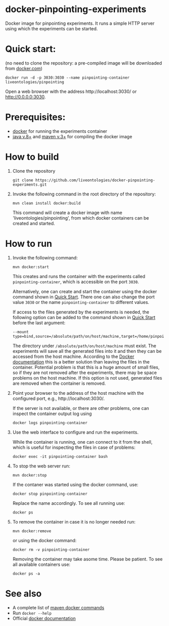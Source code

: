 


# docker-pinpointing-experiments

Docker image for pinpointing experiments.
It runs a simple HTTP server using which the experiments can be started.


# Quick start:
   (no need to clone the repository: a pre-compiled image will be downloaded from [docker.com](https://www.docker.com))
   ```
   docker run -d -p 3030:3030 --name pinpointing-container liveontologies/pinpointing
   ```
   Open a web browser with the address http://localhost:3030/ or http://0.0.0.0:3030.   

# Prerequisites: 

- [docker](https://www.docker.com) for running the experiments container
- [java v.8+](http://java.com) and [maven v.3+](https://maven.apache.org/) for compiling the docker image

# How to build

1. Clone the repository
   ```
   git clone https://github.com/liveontologies/docker-pinpointing-experiments.git
   ```

1. Invoke the following command in the root directory of the repository:
    ```
    mvn clean install docker:build
    ```
    This command will create a docker image with name 'liveontologies/pinpointing',
    from which docker containers can be created and started.

# How to run

1. Invoke the following command:

    ```
    mvn docker:start
    ```

    This creates and runs the container with the experiments called
    `pinpointing-container`, which is accessible on the port `3030`.
    
    Alternatively, one can create and start the container using the 
    docker command shown in [Quick Start](#quick-start).
    There one can also change the port value `3030` or the name 
    `pinpointing-container` to different values.
    
    If access to the files generated by the experiments is needed, the following
    option can be added to the command shown in [Quick Start](#quick-start)
    before the last argument:
    ```
    --mount type=bind,source=/absolute/path/on/host/machine,target=/home/pinpointing/workspace
    ```
    The directory under `/absolute/path/on/host/machine` must exist. The
    experiments will save all the generated files into it and then they can be
    accessed from the host machine. According to the
    [Docker documentation](https://docs.docker.com/engine/admin/volumes/) this
    is a better solution than leaving the files in the container. Potential
    problem is that this is a huge amount of small files, so if they are not
    removed after the experiments, there may be space problems on the host
    machine. If this option is not used, generated files are removed when the
    container is removed.

1. Point your browser to the address of the host machine with the configured port,
    e.g., http://localhost:3030/.
    
    If the server is not available, or there are other problems, one can inspect the
    container output log using
    ```
    docker logs pinpointing-container
    ```

1. Use the web interface to configure and run the experiments.

   While the container is running, one can connect to it from the shell,
   which is useful for inspecting the files in case of problems:

    ```
    docker exec -it pinpointing-container bash
    ```

 1. To stop the web server run:

    ```
    mvn docker:stop
    ```    
    
    If the contaner was started using the docker command, use:
    
    ```
    docker stop pinpointing-container
    ```
    
    Replace the name accordingly. To see all running use:
    
    ```
    docker ps
    ```
    
 1. To remove the container in case it is no longer needed run:
 
    ```
    mvn docker:remove
    ```
    
    or using the docker command:
    
    ```
    docker rm -v pinpointing-container
    ```
    
    Removing the container may take asome time. Please be patient.
    To see all available containers use:
    
    ```
    docker ps -a
    ```    
    
# See also

  - A complete list of [maven docker commands](https://dmp.fabric8.io/#maven-goals)
  - Run `docker --help`
  - Official [docker documentation](https://docs.docker.com)
  
